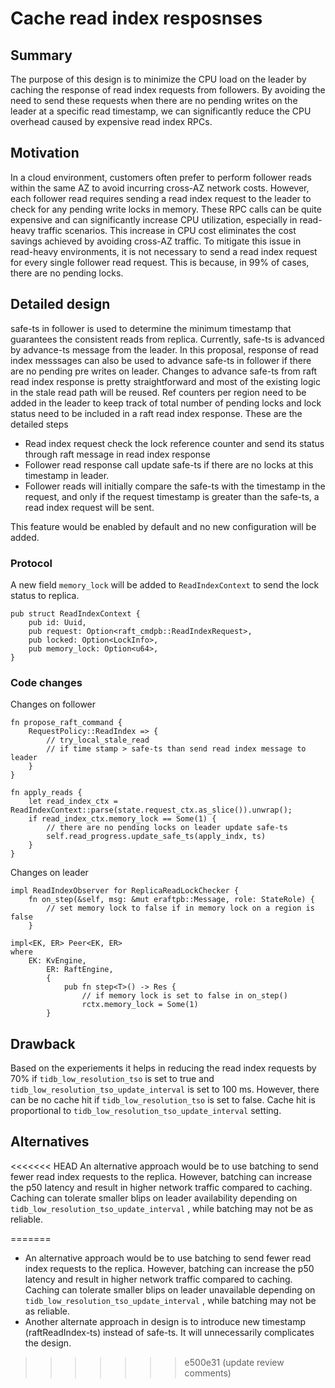 # Cache read index resposnses

## Summary
The purpose of this design is to minimize the CPU load on the leader by caching the response of read index requests from followers. By avoiding the need to send these requests when there are no pending writes on the leader at a specific read timestamp, we can significantly reduce the CPU overhead caused by expensive read index RPCs.

## Motivation

In a cloud environment, customers often prefer to perform follower reads within the same AZ to avoid incurring cross-AZ network costs. However, each follower read requires sending a read index request to the leader to check for any pending write locks in memory. These RPC calls can be quite expensive and can significantly increase CPU utilization, especially in read-heavy traffic scenarios. This increase in CPU cost eliminates the cost savings achieved by avoiding cross-AZ traffic.
To mitigate this issue in read-heavy environments, it is not necessary to send a read index request for every single follower read request. This is because, in 99% of cases, there are no pending locks. 

## Detailed design

safe-ts in follower is used to determine the minimum timestamp that guarantees the consistent reads from replica. Currently, safe-ts is advanced by advance-ts message from the leader. In this proposal, response of read index messsages can also be used to advance safe-ts in follower if there are no pending pre writes on leader. 
Changes to advance safe-ts from raft read index response is pretty straightforward and most of the existing logic in the stale read path will be reused. 
Ref counters per region need to be added in the leader to keep track of total number of pending locks and lock status need to be included in a raft read index response. These are the detailed steps
- Read index request check the lock reference counter and send its status through raft message in read index response
- Follower read response call update safe-ts if there are no locks at this timestamp in leader.
- Follower reads will initially compare the safe-ts with the timestamp in the request, and only if the request timestamp is greater than the safe-ts, a read index request will be sent.

This feature would be enabled by default and no new configuration will be added. 

### Protocol

A new field `memory_lock` will be added to `ReadIndexContext` to send the lock status to replica.

```
pub struct ReadIndexContext {
    pub id: Uuid,
    pub request: Option<raft_cmdpb::ReadIndexRequest>,
    pub locked: Option<LockInfo>,
    pub memory_lock: Option<u64>,
}
```
### Code changes

Changes on follower
```
fn propose_raft_command {
    RequestPolicy::ReadIndex => {
        // try_local_stale_read
        // if time stamp > safe-ts than send read index message to leader
    }
}

fn apply_reads {
    let read_index_ctx = ReadIndexContext::parse(state.request_ctx.as_slice()).unwrap();
    if read_index_ctx.memory_lock == Some(1) {
        // there are no pending locks on leader update safe-ts
        self.read_progress.update_safe_ts(apply_indx, ts)
    }
}
```

Changes on leader
```
impl ReadIndexObserver for ReplicaReadLockChecker {
    fn on_step(&self, msg: &mut eraftpb::Message, role: StateRole) {
        // set memory lock to false if in memory lock on a region is false
    }

impl<EK, ER> Peer<EK, ER>
where
    EK: KvEngine,
        ER: RaftEngine,
        {
            pub fn step<T>() -> Res {
                // if memory lock is set to false in on_step()
                rctx.memory_lock = Some(1)
        }
```

## Drawback
Based on the experiements it helps in reducing the read index requests by 70% if ```tidb_low_resolution_tso``` is set to true and ```tidb_low_resolution_tso_update_interval``` is set to 100 ms. However, there can be no cache hit if ```tidb_low_resolution_tso``` is set to false. Cache hit is proportional to ```tidb_low_resolution_tso_update_interval``` setting. 

## Alternatives

<<<<<<< HEAD
An alternative approach would be to use batching to send fewer read index requests to the replica. However, batching can increase the p50 latency and result in higher network traffic compared to caching. Caching can tolerate smaller blips on leader availability depending on ```tidb_low_resolution_tso_update_interval``` , while batching may not be as reliable.

=======
- An alternative approach would be to use batching to send fewer read index requests to the replica. However, batching can increase the p50 latency and result in higher network traffic compared to caching. Caching can tolerate smaller blips on leader unavailable depending on ```tidb_low_resolution_tso_update_interval``` , while batching may not be as reliable.
- Another alternate approach in design is to introduce new timestamp (raftReadIndex-ts) instead of safe-ts. It will unnecessarily complicates the design. 
>>>>>>> e500e31 (update review comments)
